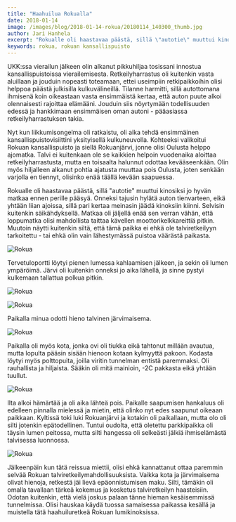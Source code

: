 ```yaml
---
title: "Haahuilua Rokualla"
date: 2018-01-14
image: /images/blog/2018-01-14-rokua/20180114_140300_thumb.jpg
author: Jari Hanhela
excerpt: "Rokualle oli haastavaa päästä, sillä \"autotie\" muuttui kinosiksi jo hyvän matkaa ennen perille pääsyä. Onneksi tajusin hylätä auton tienvarteen, eikä yhtään liian ajoissa, sillä pari kertaa meinasin jäädä kinoksiin kiinni. Selvisin kuitenkin säikähdyksellä."
keywords: rokua, rokuan kansallispuisto
---
```


UKK:ssa vierailun jälkeen olin alkanut pikkuhiljaa tosissani innostua kansallispuistoissa vierailemisesta. Retkeilyharrastus oli kuitenkin vasta aluillaan ja jouduin nopeasti toteamaan, ettei useimpiin retkipaikkoihin olisi helppoa päästä julkisilla kulkuvälineillä. Tilanne harmitti, sillä autottomana ihmisenä koin oikeastaan vasta ensimmäistä kertaa, että auton puute alkoi olennaisesti rajoittaa elämääni. Jouduin siis nöyrtymään todellisuuden edessä ja hankkimaan ensimmäisen oman autoni - pääasiassa retkeilyharrastuksen takia.

Nyt kun liikkumisongelma oli ratkaistu, oli aika tehdä ensimmäinen kansallispuistovisiittini yksityisellä kulkuneuvolla. Kohteeksi valikoitui Rokuan kansallispuisto ja siellä Rokuanjärvi, jonne olisi Oulusta helppo ajomatka. Talvi ei kuitenkaan ole se kaikkien helpoin vuodenaika aloittaa retkeilyharrastusta, mutta en toisaalta halunnut odottaa kevääseenkään. Olin myös hiljalleen alkanut pohtia ajatusta muuttaa pois Oulusta, joten senkään varjolla en tiennyt, olisinko enää täällä kevään saapuessa.

Rokualle oli haastavaa päästä, sillä "autotie" muuttui kinosiksi jo hyvän matkaa ennen perille pääsyä. Onneksi tajusin hylätä auton tienvarteen, eikä yhtään liian ajoissa, sillä pari kertaa meinasin jäädä kinoksiin kiinni. Selvisin kuitenkin säikähdyksellä. Matkaa oli jäljellä enää sen verran vähän, että loppumatka olisi mahdollista taittaa kävellen moottorikelkkareittiä pitkin. Muutoin näytti kuitenkin siltä, että tämä paikka ei ehkä ole talviretkeilyyn tarkoitettu - tai ehkä olin vain lähestymässä puistoa väärästä paikasta.

![Rokua](/images/blog/2018-01-14-rokua/20180114_125551_thumb.jpg)

Tervetuloportti löytyi pienen lumessa kahlaamisen jälkeen, ja sekin oli lumen ympäröimä. Järvi oli  kuitenkin onneksi jo aika lähellä, ja sinne pystyi kulkemaan tallattua polkua pitkin. 

![Rokua](/images/blog/2018-01-14-rokua/20180114_125716_001_thumb.jpg)

![Rokua](/images/blog/2018-01-14-rokua/20180114_125723_thumb.jpg)

Paikalla minua odotti hieno talvinen järvimaisema.

![Rokua](/images/blog/2018-01-14-rokua/20180114_140255_thumb.jpg)

Paikalla oli myös kota, jonka ovi oli tiukka eikä tahtonut millään avautua, mutta lopulta pääsin sisään hienoon kotaan kylmyyttä pakoon. Kodasta löytyi myös polttopuita, joilla viritin tunnelman entistä paremmaksi. Oli rauhallista ja hiljaista. Sääkin oli mitä mainioin, -2C pakkasta eikä yhtään tuullut.

 ![Rokua](/images/blog/2018-01-14-rokua/20180114_140300_thumb.jpg)

Ilta alkoi hämärtää ja oli aika lähteä pois. Paikalle saapumisen hankaluus oli edelleen pinnalla mielessä ja mietin, että olinko nyt edes saapunut oikeaan paikkaan. Kyltissä toki luki Rokuanjärvi ja kotakin oli paikallaan, mutta olo oli silti jotenkin epätodellinen. Tuntui oudolta, että oletettu parkkipaikka oli täysin lumen peitossa, mutta silti hangessa oli selkeästi jälkiä ihmiselämästä talvisessa luonnossa.

 ![Rokua](/images/blog/2018-01-14-rokua/20180114_130138_thumb.jpg)

Jälkeenpäin kun tätä reissua miettii, olisi ehkä kannattanut ottaa paremmin selvää Rokuan talviretkeilymahdollisuuksista. Vaikka kota ja järvimaisema olivat hienoja, retkestä jäi lievä epäonnistumisen maku. Silti, tämäkin oli omalla tavallaan tärkeä kokemus ja kosketus talviretkeilyn haasteisiin. Odotan kuitenkin, että vielä joskus palaan tänne hieman kesäisemmissä tunnelmissa. Olisi hauskaa käydä tuossa samaisessa paikassa kesällä ja muistella tätä haahuiluretkeä Rokuan lumikinoksissa.